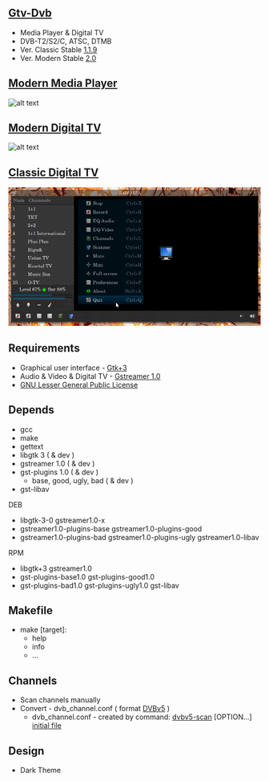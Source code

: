 [Gtv-Dvb](https://github.com/vl-nix/gtv-dvb)
-------

* Media Player & Digital TV
* DVB-T2/S2/C, ATSC, DTMB
* Ver. Classic Stable  [1.1.9](https://github.com/vl-nix/gtv-dvb/releases/tag/1.1.9)
* Ver. Modern  Stable  [2.0](https://github.com/vl-nix/gtv-dvb/tree/modern)


[Modern Media Player](https://github.com/vl-nix/gtv-dvb/tree/modern)
------------

![alt text](Modern-Media-Player.png)


[Modern Digital TV](https://github.com/vl-nix/gtv-dvb/tree/modern)
------------

![alt text](Modern-Digital-TV.png)


[Classic Digital TV](https://github.com/vl-nix/gtv-dvb/tree/classic)
------------

![alt text](Classic-Digital-TV.png)


Requirements
------------

* Graphical user interface - [Gtk+3](https://developer.gnome.org/gtk3)
* Audio & Video & Digital TV - [Gstreamer 1.0](https://gstreamer.freedesktop.org)
* [GNU Lesser General Public License](http://www.gnu.org/licenses/lgpl.html)


Depends
-------

* gcc
* make
* gettext
* libgtk 3 ( & dev )
* gstreamer 1.0 ( & dev )
* gst-plugins 1.0 ( & dev )
  * base, good, ugly, bad ( & dev )
* gst-libav

DEB
* libgtk-3-0 gstreamer1.0-x
* gstreamer1.0-plugins-base gstreamer1.0-plugins-good
* gstreamer1.0-plugins-bad gstreamer1.0-plugins-ugly gstreamer1.0-libav

RPM
* libgtk+3 gstreamer1.0
* gst-plugins-base1.0 gst-plugins-good1.0
* gst-plugins-bad1.0 gst-plugins-ugly1.0 gst-libav


Makefile
--------

* make [target]:
  * help
  * info
  * ...


Channels
--------

* Scan channels manually
* Convert - dvb_channel.conf ( format [DVBv5](https://www.linuxtv.org/docs/libdvbv5/index.html) ) 
  * dvb_channel.conf - created by command: [dvbv5-scan](https://www.linuxtv.org/downloads/v4l-utils) [OPTION...] [initial file](https://www.linuxtv.org/downloads/dtv-scan-tables)


Design
------

* Dark Theme
